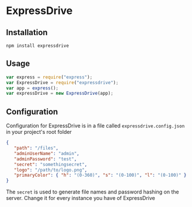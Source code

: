 # ExpressDrive

## Installation

```
npm install expressdrive
```

## Usage

``` javascript
var express = require("express");
var ExpressDrive = require("expressdrive");
var app = express();
var expressDrive = new ExpressDrive(app);
```

## Configuration

Configuration for ExpressDrive is in a file called `expressdrive.config.json` in your project's root folder

```json
{
   "path": "/files",
   "adminUserName": "admin",
   "adminPassword": "test",
   "secret": "somethingsecret", 
   "logo": "/path/to/logo.png",
   "primaryColor": { "h": "(0-360)", "s": "(0-100)", "l": "(0-100)" }
}
```
The `secret` is used to generate file names and password hashing on the server. Change it for every instance you have of ExpressDrive